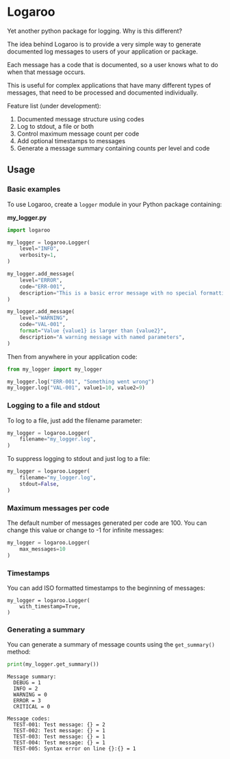 # Logaroo

Yet another python package for logging. Why is this different?

The idea behind Logaroo is to provide a very simple way to generate documented log messages to users of your application or package.

Each message has a code that is documented, so a user knows what to do when that message occurs.

This is useful for complex applications that have many different types of messages, that need to be processed and documented individually.



Feature list (under development):

1. Documented message structure using codes
2. Log to stdout, a file or both
3. Control maximum message count per code
4. Add optional timestamps to messages
5. Generate a message summary containing counts per level and code

## Usage

### Basic examples

To use Logaroo, create a `logger` module in your Python package containing:

**my_logger.py**
```python
import logaroo

my_logger = logaroo.Logger(
    level="INFO",
    verbosity=1,
)

my_logger.add_message(
    level="ERROR",
    code="ERR-001",
    description="This is a basic error message with no special formatting",
)

my_logger.add_message(
    level="WARNING",
    code="VAL-001",
    format="Value {value1} is larger than {value2}",
    description="A warning message with named parameters",
)
```

Then from anywhere in your application code:

```python
from my_logger import my_logger

my_logger.log("ERR-001", "Something went wrong")
my_logger.log("VAL-001", value1=10, value2=9)
```

### Logging to a file and stdout

To log to a file, just add the filename parameter:

```python
my_logger = logaroo.Logger(
    filename="my_logger.log",
)
```

To suppress logging to stdout and just log to a file:

```python
my_logger = logaroo.Logger(
    filename="my_logger.log",
    stdout=False,
)
```

### Maximum messages per code

The default number of messages generated per code are 100. You can change this value or change to -1 for infinite messages:

```python
my_logger = logaroo.Logger(
    max_messages=10
)
```

### Timestamps

You can add ISO formatted timestamps to the beginning of messages:

```
my_logger = logaroo.Logger(
    with_timestamp=True,
)
```

### Generating a summary

You can generate a summary of message counts using the `get_summary()` method:

```python
print(my_logger.get_summary())
```

```
Message summary:
  DEBUG = 1
  INFO = 2
  WARNING = 0
  ERROR = 3
  CRITICAL = 0

Message codes:
  TEST-001: Test message: {} = 2
  TEST-002: Test message: {} = 1
  TEST-003: Test message: {} = 1
  TEST-004: Test message: {} = 1
  TEST-005: Syntax error on line {}:{} = 1
```
